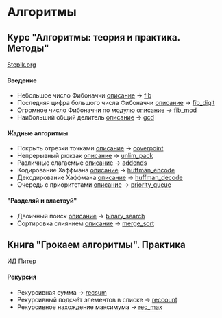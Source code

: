 Алгоритмы
===
## Курс "Алгоритмы: теория и практика. Методы"
[Stepik.org](https://stepik.org/course/217/syllabus)

#### Введение
* Небольшое число Фибоначчи [описание](https://stepik.org/lesson/13228/step/6) -> [fib](https://github.com/lunathirteen/algo/tree/master/fib/__init__.py)
* Последняя цифра большого числа Фибоначчи [описание](https://stepik.org/lesson/13228/step/7) -> [fib_digit](https://github.com/lunathirteen/algo/tree/master/fib_digit/__init__.py)
* Огромное число Фибоначчи по модулю [описание](https://stepik.org/lesson/13228/step/8) -> [fib_mod](https://github.com/lunathirteen/algo/tree/master/fib_mod/__init__.py)
* Наибольший общий делитель [описание](https://stepik.org/lesson/13229/step/5) -> [gcd](https://github.com/lunathirteen/algo/tree/master/gcd/__init__.py)

#### Жадные алгоритмы
* Покрыть отрезки точками [описание](https://stepik.org/lesson/13238/step/9) -> [coverpoint](https://github.com/lunathirteen/algo/tree/master/coverpoint/__init__.py)
* Непрерывный рюкзак [описание](https://stepik.org/lesson/13238/step/10) -> [unlim_pack](https://github.com/lunathirteen/algo/tree/master/unlim_pack/__init__.py)
* Различные слагаемые [описание](https://stepik.org/lesson/13238/step/11) -> [addends](https://github.com/lunathirteen/algo/tree/master/addends/__init__.py)
* Кодирование Хаффмана [описание](https://stepik.org/lesson/13239/step/5) -> [huffman_encode](https://github.com/lunathirteen/algo/tree/master/huffman_encode/__init__.py)
* Декодирование Хаффмана [описание](https://stepik.org/lesson/13239/step/6) -> [huffman_decode](https://github.com/lunathirteen/algo/tree/master/huffman_decode/__init__.py)
* Очередь с приоритетами [описание](https://stepik.org/lesson/13240/step/8) -> [priority_queue](https://github.com/lunathirteen/algo/tree/master/priority_queue/__init__.py)

#### "Разделяй и властвуй"
* Двоичный поиск [описание](https://stepik.org/lesson/13246/step/4) -> [binary_search](https://github.com/lunathirteen/algo/tree/master/binary_search/__init__.py)
* Сортировка слиянием [описание](https://stepik.org/lesson/13248/step/5) -> [merge_sort](https://github.com/lunathirteen/algo/tree/master/merge_sort/__init__.py)

## Книга "Грокаем алгоритмы". Практика
[ИД Питер](https://www.piter.com/collection/all/product/grokaem-algoritmy-illyustrirovannoe-posobie-dlya-programmistov-i-lyubopytstvuyuschih-2)

#### Рекурсия
* Рекурсивная сумма -> [recsum](https://github.com/lunathirteen/algo/tree/master/recsum)
* Рекурсивный подсчёт элементов в списке -> [reccount](https://github.com/lunathirteen/algo/tree/master/reccount)
* Рекурсивное нахождение максимума -> [rec_max](https://github.com/lunathirteen/algo/tree/master/rec_max)